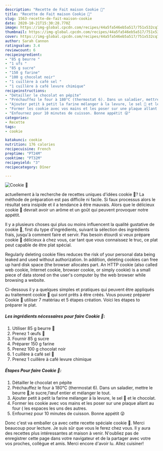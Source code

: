 ```yaml
---
description: "Recette de Fait maison Cookie 🍪"
title: "Recette de Fait maison Cookie 🍪"
slug: 1563-recette-de-fait-maison-cookie
date: 2020-10-21T15:30:28.770Z
image: https://img-global.cpcdn.com/recipes/44a5fa546eb5a517/751x532cq70/cookie-🍪-photo-principale-de-la-recette.jpg
thumbnail: https://img-global.cpcdn.com/recipes/44a5fa546eb5a517/751x532cq70/cookie-🍪-photo-principale-de-la-recette.jpg
cover: https://img-global.cpcdn.com/recipes/44a5fa546eb5a517/751x532cq70/cookie-🍪-photo-principale-de-la-recette.jpg
author: Sarah Cannon
ratingvalue: 3.4
reviewcount: 6
recipeingredient:
- "85 g beurre "
- "1 ufs "
- "85 g sucre"
- "150 g farine"
- "100 g chocolat noir"
- "1 cuillère à café sel "
- "1 cuillère à café levure chimique"
recipeinstructions:
- "Détailler le chocolat en pépite"
- "Préchauffez le four à 180°C (thermostat 6). Dans un saladier, mettre le beurre 🧈,le sucre,l’œuf entier et mélanger le tout."
- "Ajouter petit à petit la farine mélanger à la levure, le sel 🧂 et le chocolat."
- "Former les cookie avec vos mains et les poser sur une plaque allant au four ( les espaces les uns des autres."
- "Enfournez pour 10 minutes de cuisson. Bonne appétit 😜"
categories:
- Recette
tags:
- cookie

katakunci: cookie 
nutrition: 176 calories
recipecuisine: French
preptime: "PT24M"
cooktime: "PT32M"
recipeyield: "3"
recipecategory: Dîner

---
```



![Cookie 🍪](https://img-global.cpcdn.com/recipes/44a5fa546eb5a517/751x532cq70/cookie-🍪-photo-principale-de-la-recette.jpg)

actuellement à la recherche de recettes uniques d'idées cookie 🍪? La méthode de préparation est pas difficile ni facile. Si faux processus alors le résultat sera insipide et il a tendance à être mauvais. Alors que le délicieux cookie 🍪 devrait avoir un arôme et un goût qui peuvent provoquer notre appétit.

Il y a plusieurs choses qui plus ou moins influencent la qualité gustative de cookie 🍪, first du type d'ingrédients, suivant la sélection des ingrédients frais, jusqu'à comment faire et servir. Pas besoin étourdi si veux prépare cookie 🍪 délicieux à chez vous, car tant que vous connaissez le truc, ce plat peut capable de être plat spécial.

Regularly deleting cookie files reduces the risk of your personal data being leaked and used without authorization. In addition, deleting cookies can free up hard disk space (the browser allocates part. An HTTP cookie (also called web cookie, Internet cookie, browser cookie, or simply cookie) is a small piece of data stored on the user&#39;s computer by the web browser while browsing a website.


Ci-dessous il y a quelques simples et pratiques qui peuvent être appliqués au traitement cookie 🍪 qui sont prêts à être créés. Vous pouvez préparer Cookie 🍪 utiliser 7 matériau et 5 étapes création. Voici les étapes to préparer le plat.

<!--inarticleads1-->

##### Les ingrédients nécessaires pour faire Cookie 🍪:

1. Utiliser 85 g beurre 🧈
1. Prenez 1 œufs 🥚
1. Fournir 85 g sucre
1. Préparer 150 g farine
1. Prenez 100 g chocolat noir
1.  1 cuillère à café sel 🧂
1. Prenez 1 cuillère à café levure chimique




<!--inarticleads2-->

##### Étapes Pour faire Cookie 🍪:

1. Détailler le chocolat en pépite
1. Préchauffez le four à 180°C (thermostat 6). Dans un saladier, mettre le beurre 🧈,le sucre,l’œuf entier et mélanger le tout.
1. Ajouter petit à petit la farine mélanger à la levure, le sel 🧂 et le chocolat.
1. Former les cookie avec vos mains et les poser sur une plaque allant au four ( les espaces les uns des autres.
1. Enfournez pour 10 minutes de cuisson. Bonne appétit 😜





Donc c'est va emballer ça avec cette recette spéciale cookie 🍪. Merci beaucoup pour lecture. Je suis sûr que vous le ferez chez vous. Il y aura des recettes plus  intéressantes at maison à venir. N'oubliez pas de enregistrer cette page dans votre navigateur et de la partager avec votre vos proches, collègue et amis. Merci encore d'avoir lu. Allez cuisiner!
